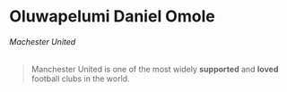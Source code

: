 # Oluwapelumi Daniel Omole

###### Machester United

> Manchester United is one of the most widely **supported** and **loved** football clubs in the world.